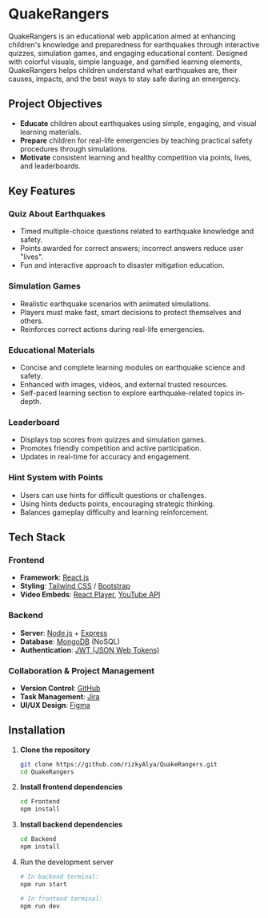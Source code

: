 # QuakeRangers

QuakeRangers is an educational web application aimed at enhancing children's knowledge and preparedness for earthquakes through interactive quizzes, simulation games, and engaging educational content. Designed with colorful visuals, simple language, and gamified learning elements, QuakeRangers helps children understand what earthquakes are, their causes, impacts, and the best ways to stay safe during an emergency.

## Project Objectives

- **Educate** children about earthquakes using simple, engaging, and visual learning materials.
- **Prepare** children for real-life emergencies by teaching practical safety procedures through simulations.
- **Motivate** consistent learning and healthy competition via points, lives, and leaderboards.

## Key Features

### Quiz About Earthquakes
- Timed multiple-choice questions related to earthquake knowledge and safety.
- Points awarded for correct answers; incorrect answers reduce user "lives".
- Fun and interactive approach to disaster mitigation education.

### Simulation Games
- Realistic earthquake scenarios with animated simulations.
- Players must make fast, smart decisions to protect themselves and others.
- Reinforces correct actions during real-life emergencies.

### Educational Materials
- Concise and complete learning modules on earthquake science and safety.
- Enhanced with images, videos, and external trusted resources.
- Self-paced learning section to explore earthquake-related topics in-depth.

### Leaderboard
- Displays top scores from quizzes and simulation games.
- Promotes friendly competition and active participation.
- Updates in real-time for accuracy and engagement.

### Hint System with Points
- Users can use hints for difficult questions or challenges.
- Using hints deducts points, encouraging strategic thinking.
- Balances gameplay difficulty and learning reinforcement.

## Tech Stack

### Frontend
- **Framework**: [React.js](https://reactjs.org/)
- **Styling**: [Tailwind CSS](https://tailwindcss.com/) / [Bootstrap](https://getbootstrap.com/)
- **Video Embeds**: [React Player](https://github.com/cookpete/react-player), [YouTube API](https://developers.google.com/youtube/)

### Backend
- **Server**: [Node.js](https://nodejs.org/en/) + [Express](https://expressjs.com/)
- **Database**: [MongoDB](https://www.mongodb.com/) (NoSQL)
- **Authentication**: [JWT (JSON Web Tokens)](https://jwt.io/)

### Collaboration & Project Management
- **Version Control**: [GitHub](https://github.com/)
- **Task Management**: [Jira](https://www.atlassian.com/software/jira)
- **UI/UX Design**: [Figma](https://www.figma.com/)

## Installation

1. **Clone the repository**
   ```bash
   git clone https://github.com/rizkyAlya/QuakeRangers.git
   cd QuakeRangers
   ```

2. **Install frontend dependencies**
   ```bash
   cd Frontend
   npm install
   ```

3. **Install backend dependencies**
   ```bash
   cd Backend
   npm install
   ```

4. Run the development server
   ```bash
   # In backend terminal:
   npm run start

   # In frontend terminal:
   npm run dev
   ```

